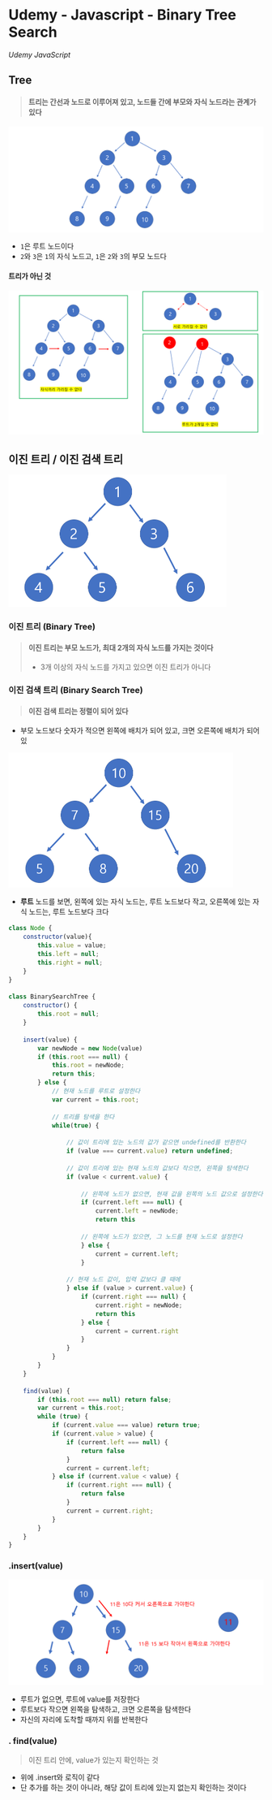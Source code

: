 # Udemy - Javascript - Binary Tree Search

*Udemy JavaScript*



## Tree

> #### 트리는 간선과 노드로 이루어져 있고, 노드들 간에 부모와 자식 노드라는 관계가 있다

![image-20230219180251278](20_Javascript_이진_검색_트리.assets/image-20230219180251278.png)

- `1`은 루트 노드이다
- `2`와 `3`은 `1`의 자식 노드고, `1`은 `2`와 `3`의 부모 노드다





#### 트리가 아닌 것

![image-20230219180725117](20_Javascript_이진_검색_트리.assets/image-20230219180725117.png)



## 이진 트리 / 이진 검색 트리

<img src="20_Javascript_이진_검색_트리.assets/image-20230220185249559.png" alt="image-20230220185249559" style="zoom: 50%;" />

### 이진 트리 (Binary Tree)

> #### 이진 트리는 부모 노드가, 최대 2개의 자식 노드를 가지는 것이다
>
> - 3개 이상의 자식 노드를 가지고 있으면 이진 트리가 아니다



### 이진 검색 트리 (Binary Search Tree)

> #### 이진 검색 트리는 정렬이 되어 있다

- 부모 노드보다 숫자가 적으면 왼쪽에 배치가 되어 있고, 크면 오른쪽에 배치가 되어 있

<img src="20_Javascript_이진_검색_트리.assets/image-20230220185609653.png" alt="image-20230220185609653" style="zoom:50%;" />

- **루트** 노드를 보면, 왼쪽에 있는 자식 노드는, 루트 노드보다 작고, 오른쪽에 있는 자식 노드는, 루트 노드보다 크다



```javascript
class Node {
    constructor(value){
        this.value = value;
        this.left = null;
        this.right = null;
    }
}

class BinarySearchTree {
    constructor() {
        this.root = null;
    }
    
    insert(value) {
        var newNode = new Node(value)
        if (this.root === null) {
            this.root = newNode;
            return this;
        } else {
            // 현재 노드를 루트로 설정한다
            var current = this.root;
            
            // 트리를 탐색을 한다
            while(true) {
                
                // 값이 트리에 있는 노드의 값가 같으면 undefined를 반환한다
                if (value === current.value) return undefined;
                
                // 값이 트리에 있는 현재 노드의 값보다 작으면, 왼쪽을 탐색한다
                if (value < current.value) {
                    
                    // 왼쪽에 노드가 없으면, 현재 값을 왼쪽의 노드 값으로 설정한다
                    if (current.left === null) {
                        current.left = newNode;
                        return this
                        
                    // 왼쪽에 노드가 있으면, 그 노드를 현재 노드로 설정한다
                    } else {
                        current = current.left;
                    }
                
                // 현재 노드 값이, 입력 값보다 클 때에
                } else if (value > current.value) {
                    if (current.right === null) {
                        current.right = newNode;
                        return this
                    } else {
                        current = current.right
                    }
                }
            }
        }
    }
    
    find(value) {
        if (this.root === null) return false;
        var current = this.root;
        while (true) {
            if (current.value === value) return true;
            if (current.value > value) {
                if (current.left === null) {
                    return false
                }
                current = current.left;
            } else if (current.value < value) {
                if (current.right === null) {
                    return false
                }
                current = current.right;
            }
        }
    }
}
```



### .insert(value)

<img src="20_Javascript_이진_검색_트리.assets/image-20230220191319342.png" alt="image-20230220191319342" style="zoom:67%;" />

- 루트가 없으면, 루트에 value를 저장한다
- 루트보다 작으면 왼쪽을 탐색하고, 크면 오른쪽을 탐색한다
- 자신의 자리에 도착할 때까지 위를 반복한다



### . find(value)

> 이진 트리 안에, value가 있는지 확인하는 것

- 위에 .insert와 로직이 같다
- 단 추가를 하는 것이 아니라, 해당 값이 트리에 있는지 없는지 확인하는 것이다
